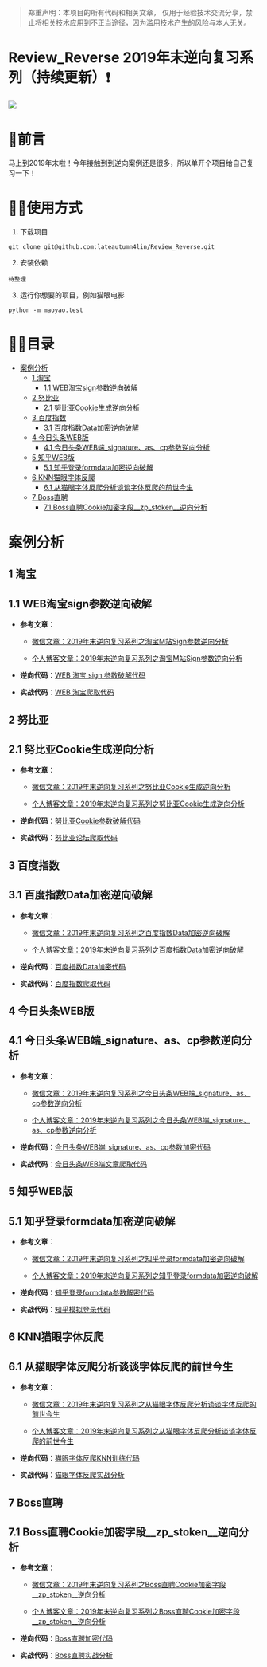 > 郑重声明：本项目的所有代码和相关文章， 仅用于经验技术交流分享，禁止将相关技术应用到不正当途径，因为滥用技术产生的风险与本人无关。

# Review_Reverse 2019年末逆向复习系列（持续更新）:exclamation:

![](https://github.com/lateautumn4lin/Review_Reverse/blob/master/main.png)

# :raised_hands:前言

马上到2019年末啦！今年接触到到逆向案例还是很多，所以单开个项目给自己复习一下！

# :ok_man:使用方式

1. 下载项目

```shell
git clone git@github.com:lateautumn4lin/Review_Reverse.git
```

2. 安装依赖

`待整理`

3. 运行你想要的项目，例如猫眼电影

```shell
python -m maoyao.test
```

# :dancing_women:目录

- [案例分析](#案例分析)
  - [1 淘宝](#1-淘宝)
    - [1.1 WEB淘宝sign参数逆向破解](#1.1-WEB淘宝sign参数逆向破解)
  - [2 努比亚](#2-努比亚)
    - [2.1 努比亚Cookie生成逆向分析](#2.1-努比亚Cookie生成逆向分析)
  - [3 百度指数](#3-百度指数)
    - [3.1 百度指数Data加密逆向破解](#3.1-百度指数Data加密逆向破解)
  - [4 今日头条WEB版](#4-今日头条WEB版)
    - [4.1 今日头条WEB端_signature、as、cp参数逆向分析](#4.1-今日头条WEB端_signature、as、cp参数逆向分析)
  - [5 知乎WEB版](#5-知乎WEB版)
    - [5.1 知乎登录formdata加密逆向破解](#5.1-知乎登录formdata加密逆向破解)
  - [6 KNN猫眼字体反爬](#6-KNN猫眼字体反爬)
    - [6.1 从猫眼字体反爬分析谈谈字体反爬的前世今生](#6.1-从猫眼字体反爬分析谈谈字体反爬的前世今生)
  - [7 Boss直聘](#7-Boss直聘)
    - [7.1 Boss直聘Cookie加密字段__zp_stoken__逆向分析](#7.1-Boss直聘Cookie加密字段__zp_stoken__逆向分析)

# 案例分析

## 1 淘宝

## 1.1 WEB淘宝sign参数逆向破解

- **参考文章**：

  - [微信文章：2019年末逆向复习系列之淘宝M站Sign参数逆向分析](https://mp.weixin.qq.com/s?__biz=MzIzOTQzNDIyOA==&mid=100000296&idx=1&sn=bcb858c0b4f8f460d5cd6433965b9339&chksm=692b62b35e5ceba597b830ca4d7451b709c31c2aaa84351888ae7c5d82c68ef740cc53b4eb79&scene=0&xtrack=1&key=a089b840afa72487c5c947dd508eadd32a992303f4ecd2e171ce6677361f96b52daadccce30cb283e1639dffb4aa7b6c8aa6d499d0b1dd2af982b26ffd444c11bd5d07b6fd9c58e822fc2d7e77941498&ascene=1&uin=MjE5NTExNzYxMA%3D%3D&devicetype=Windows+10&version=62070158&lang=zh_CN&pass_ticket=vdb3234iVj%2FTN%2FTiZH4WfOoiCpc5yB%2FlSEc2AQtost8B7g3si%2B4YtP%2Bp6RRNb7Mc)

  - [个人博客文章：2019年末逆向复习系列之淘宝M站Sign参数逆向分析](https://cloudcrawler.club/tao-bao-m-zhan-sign-can-shu-ni-xiang-fen-xi.html)
- **逆向代码**：[WEB 淘宝 sign 参数破解代码](https://github.com/lateautumn4lin/Review_Reverse/blob/master/tb/m_tb.py)
- **实战代码**：[WEB 淘宝爬取代码](https://github.com/lateautumn4lin/Review_Reverse/blob/master/tb/m_tb_example.py)


## 2 努比亚

## 2.1 努比亚Cookie生成逆向分析

- **参考文章**：

  - [微信文章：2019年末逆向复习系列之努比亚Cookie生成逆向分析](https://mp.weixin.qq.com/s?__biz=MzIzOTQzNDIyOA==&mid=2247483980&idx=1&sn=c17b106f84cb8dd2cb88e774723bec75&chksm=e92b62d7de5cebc11f3ece8d458c76c183871b060549e01865c8e4b97ab6ce7ba47337d43a64&token=1415978371&lang=zh_CN#rd)

  - [个人博客文章：2019年末逆向复习系列之努比亚Cookie生成逆向分析](https://cloudcrawler.club/nu-bi-ya-cookie-sheng-cheng-ni-xiang-fen-xi.html)

- **逆向代码**：[努比亚Cookie参数破解代码](https://github.com/lateautumn4lin/Review_Reverse/blob/master/nubia/m_nubia.py)
- **实战代码**：[努比亚论坛爬取代码](https://github.com/lateautumn4lin/Review_Reverse/blob/master/test/test_m_nubia.py)

## 3 百度指数

## 3.1 百度指数Data加密逆向破解

- **参考文章**：

  - [微信文章：2019年末逆向复习系列之百度指数Data加密逆向破解](https://mp.weixin.qq.com/s?__biz=MzIzOTQzNDIyOA==&mid=2247484007&idx=1&sn=42cc87969f7912fdc1a68f5199cb173d&chksm=e92b62fcde5cebea0adb3f7d6bb4da2d848694b9f4f0cd5d69616bf428e7bcfad03a269ef699&token=283044481&lang=zh_CN#rd)

  - [个人博客文章：2019年末逆向复习系列之百度指数Data加密逆向破解](https://cloudcrawler.club/bai-du-zhi-shu-data-jia-mi-ni-xiang-po-jie.html)
  
- **逆向代码**：[百度指数Data加密代码](https://github.com/lateautumn4lin/Review_Reverse/blob/master/baidu/baidu_index/m_baidu_index.py)
- **实战代码**：[百度指数爬取代码](https://github.com/lateautumn4lin/Review_Reverse/blob/master/baidu/baidu_index/m_baidu_index_example.py)

  
## 4 今日头条WEB版

## 4.1 今日头条WEB端_signature、as、cp参数逆向分析

- **参考文章**：

  - [微信文章：2019年末逆向复习系列之今日头条WEB端_signature、as、cp参数逆向分析](https://mp.weixin.qq.com/s?__biz=MzIzOTQzNDIyOA==&mid=2247484012&idx=1&sn=cea8e45ab9b7b67706b1a9b119659ed8&chksm=e92b62f7de5cebe116b86d5859dabfc23389a3f2b47279f6e73c09be64088c658e34f7c3be70&token=283044481&lang=zh_CN#rd)

  - [个人博客文章：2019年末逆向复习系列之今日头条WEB端_signature、as、cp参数逆向分析](https://cloudcrawler.club/jin-ri-tou-tiao-web-duan-signature-as-cp-can-shu-ni-xiang-fen-xi.html)

- **逆向代码**：[今日头条WEB端_signature、as、cp参数加密代码](https://github.com/lateautumn4lin/Review_Reverse/blob/master/toutiao/m_toutiao.py)
- **实战代码**：[今日头条WEB端文章爬取代码](https://github.com/lateautumn4lin/Review_Reverse/blob/master/toutiao/m_toutiao_example.py)


## 5 知乎WEB版

## 5.1 知乎登录formdata加密逆向破解

- **参考文章**：

  - [微信文章：2019年末逆向复习系列之知乎登录formdata加密逆向破解](https://mp.weixin.qq.com/s?__biz=MzIzOTQzNDIyOA==&mid=2247484012&idx=1&sn=cea8e45ab9b7b67706b1a9b119659ed8&chksm=e92b62f7de5cebe116b86d5859dabfc23389a3f2b47279f6e73c09be64088c658e34f7c3be70&token=283044481&lang=zh_CN#rd)

  - [个人博客文章：2019年末逆向复习系列之知乎登录formdata加密逆向破解](https://cloudcrawler.club/zhi-hu-deng-lu-formdata-jia-mi-ni-xiang-po-jie.html)

- **逆向代码**：[知乎登录formdata参数解密代码](https://github.com/lateautumn4lin/Review_Reverse/blob/master/zhihu/m_zhihu.py)
- **实战代码**：[知乎模拟登录代码](https://github.com/lateautumn4lin/Review_Reverse/blob/master/zhihu/m_zhihu_example.py)

## 6 KNN猫眼字体反爬

## 6.1 从猫眼字体反爬分析谈谈字体反爬的前世今生

- **参考文章**：

  - [微信文章：2019年末逆向复习系列之从猫眼字体反爬分析谈谈字体反爬的前世今生](https://mp.weixin.qq.com/s?__biz=MzIzOTQzNDIyOA==&mid=2247484031&idx=1&sn=eff03539c7f593510179202a4d3fe122&chksm=e92b62e4de5cebf21afae6696f1e5f31b361407cc7d88c137412547ffbcfb9446770623c232f&token=699370238&lang=zh_CN#rd)

  - [个人博客文章：2019年末逆向复习系列之从猫眼字体反爬分析谈谈字体反爬的前世今生](https://cloudcrawler.club/cong-mao-yan-zi-ti-fan-pa-fen-xi-tan-tan-zi-ti-fan-pa-de-qian-shi-jin-sheng.html)

- **逆向代码**：[猫眼字体反爬KNN训练代码](https://github.com/lateautumn4lin/Review_Reverse/blob/master/maoyan/knn_test.py)
- **实战代码**：[猫眼字体反爬实战分析](https://github.com/lateautumn4lin/Review_Reverse/blob/master/maoyan/test.py)

## 7 Boss直聘

## 7.1 Boss直聘Cookie加密字段__zp_stoken__逆向分析

- **参考文章**：

  - [微信文章：2019年末逆向复习系列之Boss直聘Cookie加密字段__zp_stoken__逆向分析](https://mp.weixin.qq.com/s?__biz=MzIzOTQzNDIyOA==&mid=2247484031&idx=1&sn=eff03539c7f593510179202a4d3fe122&chksm=e92b62e4de5cebf21afae6696f1e5f31b361407cc7d88c137412547ffbcfb9446770623c232f&token=699370238&lang=zh_CN#rd)

  - [个人博客文章：2019年末逆向复习系列之Boss直聘Cookie加密字段__zp_stoken__逆向分析](https://cloudcrawler.club/cong-mao-yan-zi-ti-fan-pa-fen-xi-tan-tan-zi-ti-fan-pa-de-qian-shi-jin-sheng.html)

- **逆向代码**：[Boss直聘加密代码](https://github.com/lateautumn4lin/Review_Reverse/blob/master/maoyan/knn_test.py)
- **实战代码**：[Boss直聘实战分析](https://github.com/lateautumn4lin/Review_Reverse/blob/master/maoyan/test.py)

